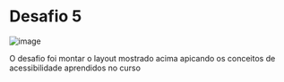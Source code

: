 <h1>Desafio 5</h1>

![image](https://user-images.githubusercontent.com/127205957/233748833-8ba201e1-7013-4364-9409-4723ae2f5fd4.png)


<p>O desafio foi montar o layout mostrado acima apicando os conceitos de acessibilidade aprendidos no curso</p>
